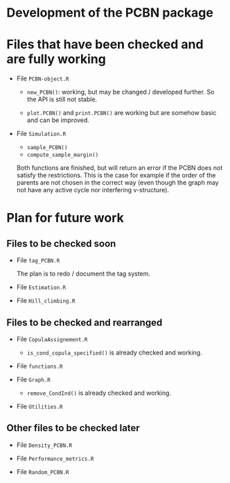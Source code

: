 Development of the PCBN package
================

# Files that have been checked and are fully working

- File `PCBN-object.R`

  - `new_PCBN()`: working, but may be changed / developed further. So
    the API is still not stable.

  - `plot.PCBN()` and `print.PCBN()` are working but are somehow basic
    and can be improved.

- File `Simulation.R`

  - `sample_PCBN()`
  - `compute_sample_margin()`

  Both functions are finished, but will return an error if the PCBN does
  not satisfy the restrictions. This is the case for example if the
  order of the parents are not chosen in the correct way (even though
  the graph may not have any active cycle nor interfering v-structure).

# Plan for future work

## Files to be checked soon

- File `tag_PCBN.R`

  The plan is to redo / document the tag system.

- File `Estimation.R`

- File `Hill_climbing.R`

## Files to be checked and rearranged

- File `CopulaAssignement.R`

  - `is_cond_copula_specified()` is already checked and working.

- File `functions.R`

- File `Graph.R`

  - `remove_CondInd()` is already checked and working.

- File `Utilities.R`

## Other files to be checked later

- File `Density_PCBN.R`

- File `Performance_metrics.R`

- File `Random_PCBN.R`
